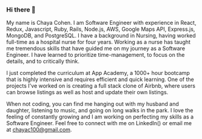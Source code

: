 ### Hi there 👋

My name is Chaya Cohen. I am Software Engineer with experience in React, Redux, Javascript, Ruby, Rails, Node.js, AWS, Google Maps API, Express.js, MongoDB, and PostgreSQL. I have a background in Nursing, having worked full-time as a hospital nurse for four years.  Working as a nurse has taught me tremendous skills that have guided me on my journey as a Software Engineer. I have learned to prioritize time-management, to focus on the details, and to critically think. 

I just completed the curriculum at App Academy, a 1000+ hour bootcamp that is highly intensive and requires efficient and quick learning. One of the projects I've worked on is creating a full stack clone of Airbnb, where users can browse listings as well as host and update their own listings. 

When not coding, you can find me hanging out with my husband and daughter, listening to music, and going on long walks in the park. I love the feeling of constantly growing and I am working on perfecting my skills as a Software Engineer. Feel free to connect with me on LinkedIn() or email me at chayac100@gmail.com.

<!--
**chayacohen/chayacohen** is a ✨ _special_ ✨ repository because its `README.md` (this file) appears on your GitHub profile.

Here are some ideas to get you started:

- 🔭 I’m currently working on ...
- 🌱 I’m currently learning ...
- 👯 I’m looking to collaborate on ...
- 🤔 I’m looking for help with ...
- 💬 Ask me about ...
- 📫 How to reach me: ...
- 😄 Pronouns: ...
- ⚡ Fun fact: ...
-->
